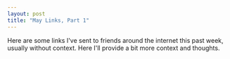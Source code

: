 ```yaml
---
layout: post
title: "May Links, Part 1"
---
```

Here are some links I've sent to friends around the internet this past week, usually without context. Here I'll provide a bit more context and thoughts. 
